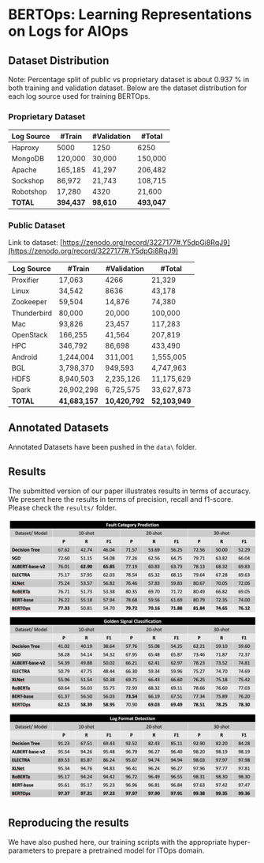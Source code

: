 # BERTOps: Learning Representations on Logs for AIOps


## Dataset Distribution

Note: Percentage split of public vs proprietary dataset is about 0.937 % in both training and validation dataset. Below are the dataset distribution for each log source used for training BERTOps.

### Proprietary Dataset

| **Log Source** | **#Train**  | **#Validation** | **#Total**  |
|----------------|-------------|-----------------|-------------|
| Haproxy        | 5000        | 1250            | 6250        |
| MongoDB        | 120,000     | 30,000          | 150,000     |
| Apache         | 165,185     | 41,297          | 206,482     |
| Sockshop       | 86,972      | 21,743          | 108,715     |
| Robotshop      | 17,280      | 4320            | 21,600      |
| **TOTAL**      | **394,437** | **98,610**      | **493,047** |

### Public Dataset

Link to dataset: [https://zenodo.org/record/3227177#.Y5dpGi8RqJ9](https://zenodo.org/record/3227177#.Y5dpGi8RqJ9)

| **Log Source** | **#Train**     | **#Validation** | **#Total**     |
|----------------|----------------|-----------------|----------------|
| Proxifier      | 17,063         | 4266            | 21,329         |
| Linux          | 34,542         | 8636            | 43,178         |
| Zookeeper      | 59,504         | 14,876          | 74,380         |
| Thunderbird    | 80,000         | 20,000          | 100,000        |
| Mac            | 93,826         | 23,457          | 117,283        |
| OpenStack      | 166,255        | 41,564          | 207,819        |
| HPC            | 346,792        | 86,698          | 433,490        |
| Android        | 1,244,004      | 311,001         | 1,555,005      |
| BGL            | 3,798,370      | 949,593         | 4,747,963      |
| HDFS           | 8,940,503      | 2,235,126       | 11,175,629     |
| Spark          | 26,902,298     | 6,725,575       | 33,627,873     |
| **TOTAL**      | **41,683,157** | **10,420,792**  | **52,103,949** |

## Annotated Datasets

Annotated Datasets have been pushed in the `data\` folder. 

## Results

The submitted version of our paper illustrates results in terms of accuracy. We present here the results in terms of precision, recall and f1-score. Please check the `results/` folder.

![Fault Category Prediction Results: results/fc.png](results/fc.png "Fault Category Results")
![Golden Signal Classification Results: results/gs.png](results/gs.png "Golden Signal Classification Results")
![Log Format Recognition Results: results/lfd.png](results/lfd.png "Log Format Recognition Results")
## Reproducing the results

We have also pushed here, our training scripts with the appropriate hyper-parameters to prepare a pretrained model for ITOps domain. 
